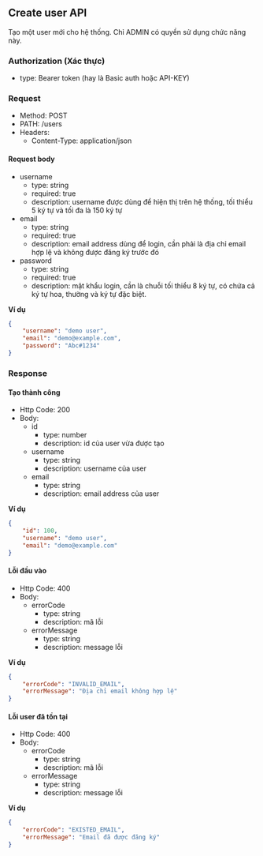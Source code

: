 ## Create user API

Tạo một user mới cho hệ thống. Chỉ ADMIN có quyền sử dụng chức năng này.

### Authorization (Xác thực)

* type: Bearer token (hay là Basic auth hoặc API-KEY)

### Request

* Method: POST
* PATH: /users
* Headers:
    * Content-Type: application/json

#### Request body

* username
    * type: string
    * required: true
    * description: username được dùng để hiện thị trên hệ thống, tối thiểu 5 ký tự và tối đa là 150 ký tự
* email
    * type: string
    * required: true
    * description: email address dùng để login, cần phải là địa chỉ email hợp lệ và không được đăng ký trước đó
* password
    * type: string
    * required: true
    * description: mật khẩu login, cần là chuỗi tối thiểu 8 ký tự, có chứa cả ký tự hoa, thường và ký tự đặc biệt.

**Ví dụ**

```JSON
{
    "username": "demo user",
    "email": "demo@example.com",
    "password": "Abc#1234"
}
```

### Response

#### Tạo thành công

* Http Code: 200
* Body:
    * id
        * type: number
        * description: id của user vừa được tạo
    * username
        * type: string
        * description: username của user
    * email
        * type: string
        * description: email address của user

**Ví dụ**

```JSON
{
    "id": 100,
    "username": "demo user",
    "email": "demo@example.com"
}
```

#### Lỗi đầu vào

* Http Code: 400
* Body:
    * errorCode
        * type: string
        * description: mã lỗi
    * errorMessage
        * type: string
        * description: message lỗi

**Ví dụ**

```JSON
{
    "errorCode": "INVALID_EMAIL",
    "errorMessage": "Địa chỉ email không hợp lệ"
}
```

#### Lỗi user đã tồn tại

* Http Code: 400
* Body:
    * errorCode
        * type: string
        * description: mã lỗi
    * errorMessage
        * type: string
        * description: message lỗi

**Ví dụ**

```JSON
{
    "errorCode": "EXISTED_EMAIL",
    "errorMessage": "Email đã được đăng ký"
}
```
